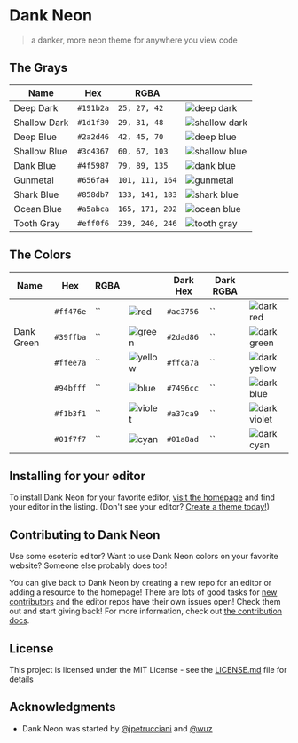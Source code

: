 # Dank Neon

> a danker, more neon theme for anywhere you view code

## The Grays
| Name | Hex | RGBA | |
| ---- | --- | ---- |-|
| Deep Dark | `#191b2a` | `25, 27, 42`| ![deep dark](https://user-images.githubusercontent.com/2363236/51059291-b1f0eb80-15b9-11e9-8891-55a3381171b6.png) |
| Shallow Dark | `#1d1f30` | `29, 31, 48`| ![shallow dark](https://user-images.githubusercontent.com/2363236/51059298-b1f0eb80-15b9-11e9-90ef-3957562bba07.png) |
| Deep Blue | `#2a2d46` | `42, 45, 70`| ![deep blue](https://user-images.githubusercontent.com/2363236/51059294-b1f0eb80-15b9-11e9-884b-2c10806be584.png) |
| Shallow Blue | `#3c4367` | `60, 67, 103`| ![shallow blue](https://user-images.githubusercontent.com/2363236/51059297-b1f0eb80-15b9-11e9-80f1-0c97daa5d107.png) |
| Dank Blue | `#4f5987` | `79, 89, 135`| ![dank blue](https://user-images.githubusercontent.com/2363236/51059293-b1f0eb80-15b9-11e9-9b24-42031d650bae.png) |
| Gunmetal | `#656fa4` | `101, 111, 164` | ![gunmetal](https://user-images.githubusercontent.com/2363236/51059299-b1f0eb80-15b9-11e9-951a-11f0cfd1f7fc.png) |
| Shark Blue | `#858db7` | `133, 141, 183`| ![shark blue](https://user-images.githubusercontent.com/2363236/51059295-b1f0eb80-15b9-11e9-866e-72f4a4e6b389.png) |
| Ocean Blue | `#a5abca` | `165, 171, 202`| ![ocean blue](https://user-images.githubusercontent.com/2363236/51059290-b1585500-15b9-11e9-9992-c82e032ff37b.png) |
| Tooth Gray  | `#eff0f6` | `239, 240, 246`| ![tooth gray](https://user-images.githubusercontent.com/2363236/51059296-b1f0eb80-15b9-11e9-8852-0ab036fdb6e0.png) |

## The Colors

| Name | Hex | RGBA | | Dark Hex | Dark RGBA | |
| ---- | --- | ---- |-| ---------- | ----------- |-|
|  | `#ff476e` | ``| ![red](https://user-images.githubusercontent.com/2363236/51060566-229a0700-15be-11e9-9bac-4bce38f5b104.png) | `#ac3756` | ``| ![dark red](https://user-images.githubusercontent.com/2363236/51060561-22017080-15be-11e9-8327-2b6ebf5e4772.png) |
| Dank Green | `#39ffba` | ``| ![green](https://user-images.githubusercontent.com/2363236/51060565-229a0700-15be-11e9-9a3b-54fc422891e5.png) | `#2dad86` | ``| ![dark green](https://user-images.githubusercontent.com/2363236/51060560-22017080-15be-11e9-9d6f-9e14769fe15b.png) |
|  | `#ffee7a` | ``| ![yellow](https://user-images.githubusercontent.com/2363236/51060569-229a0700-15be-11e9-9265-b84d1f804640.png) | `#ffca7a` | ``| ![dark yellow](https://user-images.githubusercontent.com/2363236/51060564-229a0700-15be-11e9-8e69-715cc9bddb3f.png) |
|  | `#94bfff` | ``| ![blue](https://user-images.githubusercontent.com/2363236/51060557-22017080-15be-11e9-8351-7cede1105c8f.png) | `#7496cc` | ``| ![dark blue](https://user-images.githubusercontent.com/2363236/51060559-22017080-15be-11e9-9411-8fe933b74c82.png) |
|  | `#f1b3f1` | ``| ![violet](https://user-images.githubusercontent.com/2363236/51060567-229a0700-15be-11e9-9618-b98d218533d2.png) | `#a37ca9` | ``| ![dark violet](https://user-images.githubusercontent.com/2363236/51060563-229a0700-15be-11e9-9698-fa559fbc32e1.png) |
|  | `#01f7f7` | ``| ![cyan](https://user-images.githubusercontent.com/2363236/51060558-22017080-15be-11e9-8b0e-6932ccbbca22.png) | `#01a8ad` | ``| ![dark cyan](https://user-images.githubusercontent.com/2363236/51060562-229a0700-15be-11e9-8736-ea769eebde50.png) |

## Installing for your editor

To install Dank Neon for your favorite editor, [visit the homepage](http://dankneon.com) and find your editor in the listing. (Don't see your editor? [Create a theme today!](CONTRIBUTING.md))

## Contributing to Dank Neon

Use some esoteric editor? Want to use Dank Neon colors on your favorite website? Someone else probably does too!

You can give back to Dank Neon by creating a new repo for an editor or adding a resource to the homepage! There are lots of good tasks for [new contributors](https://github.com/DankNeon/meta/issues?q=is%3Aissue+is%3Aopen+label%3A%22good+first+issue%22) and the editor repos have their own issues open! Check them out and start giving back! For more information, check out [the contribution docs](CONTRIBUTING.md).

## License

This project is licensed under the MIT License - see the [LICENSE.md](LICENSE.md) file for details

## Acknowledgments

* Dank Neon was started by [@jpetrucciani](https://github.com/jpetrucciani) and [@wuz](https://github.com/wuz)
